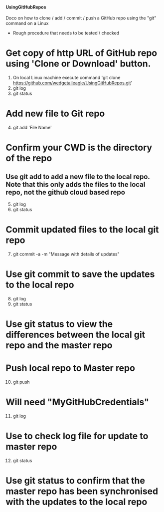 #### UsingGitHubRepos
Doco on how to clone / add / commit / push a GitHub repo using the "git" command on a Linux
- Rough procedure that needs to be tested \ checked

# Get copy of http URL of GitHub repo using 'Clone or Download' button.
1. On local Linux machine execute command 'git clone https://github.com/wedgetaileagle/UsingGitHubRepos.git'
2. git log
3. git status

# Add new file to Git repo
4. git add 'File Name'
# Confirm your CWD is the directory of the repo
## Use git add to add a new file to the local repo. Note that this only adds the files to the local repo, not the github cloud based repo

5. git log
6. git status

# Commit updated files to the local git repo
7. git commit -a -m "Message with details of updates"
# Use git commit to save the updates to the local repo

8. git log
9. git status
# Use git status to view the differences between the local git repo and the master repo

# Push local repo to Master repo
10. git push
# Will need "MyGitHubCredentials"

11. git log
# Use to check log file for update to master repo

12. git status
# Use git status to confirm that the master repo has been synchronised with the updates to the local repo
